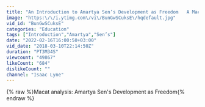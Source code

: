 ```yaml
---
title: "An Introduction to Amartya Sen’s Development as Freedom   A Macat Geography Analysis"
image: "https:\/\/i.ytimg.com\/vi\/BunGwSCuksE\/hqdefault.jpg"
vid_id: "BunGwSCuksE"
categories: "Education"
tags: ["Introduction","Amartya","Sen’s"]
date: "2022-02-16T16:00:50+03:00"
vid_date: "2018-03-10T22:14:50Z"
duration: "PT3M34S"
viewcount: "49867"
likeCount: "684"
dislikeCount: ""
channel: "Isaac Lyne"
---
```

{% raw %}Macat analysis: Amartya Sen's Development as Freedom{% endraw %}
